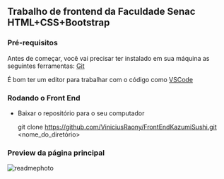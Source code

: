 ## Trabalho de frontend da Faculdade Senac HTML+CSS+Bootstrap

### Pré-requisitos

Antes de começar, você vai precisar ter instalado em sua máquina as seguintes ferramentas:
[Git](https://git-scm.com)

É bom ter um editor para trabalhar com o código como [VSCode](https://code.visualstudio.com/)

### Rodando o Front End
- Baixar o repositório para o seu computador

  git clone https://github.com/ViniciusRaony/FrontEndKazumiSushi.git <nome_do_diretório>


### Preview da página principal

![readmephoto](https://user-images.githubusercontent.com/100242220/195965615-d8d0f3b3-cd39-458d-a42a-8987404aead7.jpg)
